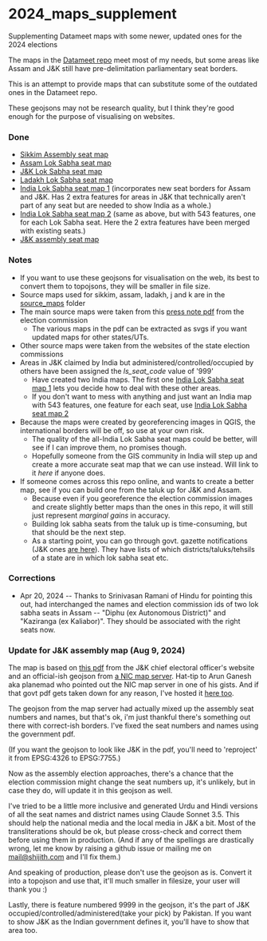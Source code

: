 # 2024_maps_supplement
Supplementing Datameet maps with some newer, updated ones for the 2024 elections

The maps in the [Datameet repo](https://github.com/datameet/maps) meet most of my needs, but some areas like Assam and J&K still have pre-delimitation parliamentary seat borders.

This is an attempt to provide maps that can substitute some of the outdated ones in the Datameet repo.

These geojsons may not be research quality, but I think they're good enough for the purpose of visualising on websites.

### Done
* [Sikkim Assembly seat map](sikkim_assembly_updated.geojson)
* [Assam Lok Sabha seat map](assam_ls_new_borders.geojson)
* [J&K Lok Sabha seat map](j_and_k_ls_new_borders.geojson)
* [Ladakh Lok Sabha seat map](ladakh_ls_new_borders.geojson)
* [India Lok Sabha seat map 1](india_ls_seats_545.geojson) (incorporates new seat borders for Assam and J&K. Has 2 extra features for areas in J&K that technically aren't part of any seat but are needed to show India as a whole.)
* [India Lok Sabha seat map 2](india_ls_seats_543.geojson) (same as above, but with 543 features, one for each Lok Sabha seat. Here the 2 extra features have been merged with existing seats.)
* [J&K assembly seat map](j_and_k_assembly_new_borders.geojson)

### Notes
* If you want to use these geojsons for visualisation on the web, its best to convert them to topojsons, they will be smaller in file size.
* Source maps used for sikkim, assam, ladakh, j and k are in the [source_maps](source_maps) folder
* The main source maps were taken from this [press note pdf](https://elections24.eci.gov.in/docs/press-note-no-23.pdf) from the election commission
	* The various maps in the pdf can be extracted as svgs if you want updated maps for other states/UTs.
* Other source maps were taken from the websites of the state election commissions
* Areas in J&K claimed by India but administered/controlled/occupied by others have been assigned the *ls_seat_code* value of '999'
	* Have created two India maps. The first one [India Lok Sabha seat map 1](india_ls_seats_545.geojson) lets you decide how to deal with these other areas.
	* If you don't want to mess with anything and just want an India map with 543 features, one feature for each seat, use [India Lok Sabha seat map 2](india_ls_seats_543.geojson)
* Because the maps were created by georeferencing images in QGIS, the international borders will be off, so use at your own risk.
	* The quality of the all-India Lok Sabha seat maps could be better, will see if I can improve them, no promises though.
	* Hopefully someone from the GIS community in India will step up and create a more accurate seat map that we can use instead. Will link to it *here* if anyone does.
* If someone comes across this repo online, and wants to create a better map, see if you can build one from the taluk up for J&K and Assam.
	* Because even if you georeference the election commission images and create slightly better maps than the ones in this repo, it will still just represent *marginal gains* in accuracy.
	* Building lok sabha seats from the taluk up is time-consuming, but that should be the next step.
	* As a starting point, you can go through govt. gazette notifications (J&K ones [are here](https://ceojk.nic.in/DELIMI_FINAL.htm)). They have lists of which districts/taluks/tehsils of a state are in which lok sabha seat etc.

### Corrections
* Apr 20, 2024 -- Thanks to Srinivasan Ramani of Hindu for pointing this out, had interchanged the names and election commission ids of two lok sabha seats in Assam -- "Diphu (ex Autonomous District)" and "Kaziranga (ex Kaliabor)". They should be associated with the right seats now. 

### Update for J&K assembly map (Aug 9, 2024) 

The map is based on [this pdf](https://ceojk.nic.in/pdf/J&K%20AC%20map%20new.pdf) from the J&K chief electoral officer's website and an official-ish geojson from [a NIC map server](https://webgis1.nic.in/publishing/rest/services/election/election/MapServer/3). Hat-tip to Arun Ganesh aka planemad who pointed out the NIC map server in one of his gists. And if that govt pdf gets taken down for any reason, I've hosted it [here too](source_maps/j_and_k_source_2.pdf).

The geojson from the map server had actually mixed up the assembly seat numbers and names, but that's ok, i'm just thankful there's something out there with correct-ish borders. I've fixed the seat numbers and names using the government pdf.

(If you want the geojson to look like J&K in the pdf, you'll need to 'reproject' it from EPSG:4326 to EPSG:7755.) 

Now as the assembly election approaches, there's a chance that the election commission might change the seat numbers up, it's unlikely, but in case they do, will update it in this geojson as well.

I've tried to be a little more inclusive and generated Urdu and Hindi versions of all the seat names and district names using Claude Sonnet 3.5. This should help the national media and the local media in J&K a bit. Most of the transliterations should be ok, but please cross-check and correct them before using them in production. (And if any of the spellings are drastically wrong, let me know by raising a github issue or mailing me on mail@shijith.com and I'll fix them.)

And speaking of production, please don't use the geojson as is. Convert it into a topojson and use that, it'll much smaller in filesize, your user will thank you :)	

Lastly, there is feature numbered 9999 in the geojson, it's the part of J&K occupied/controlled/administered(take your pick) by Pakistan. If you want to show J&K as the Indian government defines it, you'll have to show that area too. 


